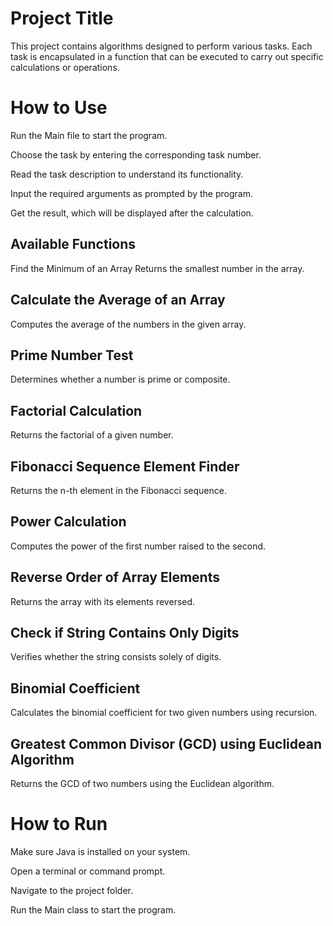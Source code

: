 # Project Title
This project contains algorithms designed to perform various tasks. Each task is encapsulated in a function that can be executed to carry out specific calculations or operations.

# How to Use
Run the Main file to start the program.

Choose the task by entering the corresponding task number.

Read the task description to understand its functionality.

Input the required arguments as prompted by the program.

Get the result, which will be displayed after the calculation.

## Available Functions
Find the Minimum of an Array
Returns the smallest number in the array.

## Calculate the Average of an Array
Computes the average of the numbers in the given array.

## Prime Number Test
Determines whether a number is prime or composite.

## Factorial Calculation
Returns the factorial of a given number.

## Fibonacci Sequence Element Finder
Returns the n-th element in the Fibonacci sequence.

## Power Calculation
Computes the power of the first number raised to the second.

## Reverse Order of Array Elements
Returns the array with its elements reversed.

## Check if String Contains Only Digits
Verifies whether the string consists solely of digits.

## Binomial Coefficient
Calculates the binomial coefficient for two given numbers using recursion.

## Greatest Common Divisor (GCD) using Euclidean Algorithm
Returns the GCD of two numbers using the Euclidean algorithm.

# How to Run
Make sure Java is installed on your system.

Open a terminal or command prompt.

Navigate to the project folder.

Run the Main class to start the program.

